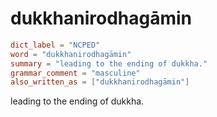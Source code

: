 # dukkhanirodhagāmin

``` toml
dict_label = "NCPED"
word = "dukkhanirodhagāmin"
summary = "leading to the ending of dukkha."
grammar_comment = "masculine"
also_written_as = ["dukkhanirodhagāmin"]
```

leading to the ending of dukkha.

